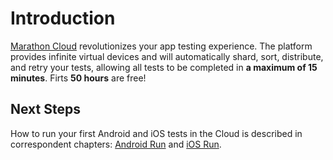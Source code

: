 # Introduction

[Marathon Cloud](marathonlabs.io) revolutionizes your app testing experience. The platform provides infinite virtual devices and will automatically shard, sort, distribute, and retry your tests, allowing all tests to be completed in **a maximum of 15 minutes**. Firts **50 hours** are free!

## Next Steps

How to run your first Android and iOS tests in the Cloud is described in correspondent chapters: [Android Run](cloud/android_run) and [iOS Run](cloud/ios_run).